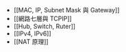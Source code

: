 - [[MAC, IP, Subnet Mask 與 Gateway]]
- [[網路七層與 TCPIP]]
- [[Hub, Switch, Ruter]]
- [[IPv4, IPv6]]
- [[NAT 原理]]